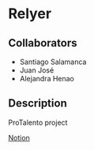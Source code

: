# Relyer

## Collaborators
* Santiago Salamanca
* Juan José
* Alejandra Henao

## Description
ProTalento project

[Notion](https://www.notion.so/3644b97f83f444df8fc5e973890ce2f7?v=7b58250a3cd7401ca3387c8b734d261c)